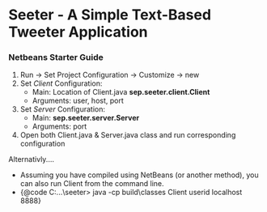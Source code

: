 # Seeter - A Simple Text-Based Tweeter Application

### Netbeans Starter Guide
1. Run ->  Set Project Configuration -> Customize -> new
2. Set *Client* Configuration:  
    * Main: Location of Client.java __sep.seeter.client.Client__
    * Arguments: user, host, port
3. Set *Server* Configuration:  
    * Main: __sep.seeter.server.Server__
    * Arguments: port
4. Open both Client.java & Server.java class and run corresponding configuration

Alternativly....
* Assuming you have compiled using NetBeans (or another method), you can also run Client from the command line.
* {@code C:\...\seeter>  java -cp build\classes Client userid localhost 8888}
